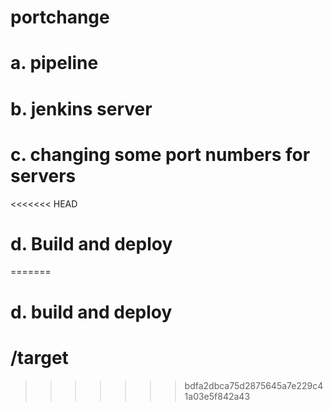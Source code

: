 # portchange
# a. pipeline
# b. jenkins server
# c. changing some port numbers for servers
<<<<<<< HEAD
# d. Build and deploy
=======
# d. build and deploy
# /target
>>>>>>> bdfa2dbca75d2875645a7e229c41a03e5f842a43
